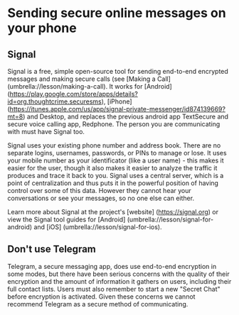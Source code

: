 [Title]: # (Sending secure online messages on your phone)
[Order]: # (2)

# Sending secure online messages on your phone

## Signal

Signal is a free, simple open-source tool for sending end-to-end encrypted messages and making secure calls (see [Making a Call] (umbrella://lesson/making-a-call).  It works for [Android] (https://play.google.com/store/apps/details?id=org.thoughtcrime.securesms), [iPhone] (https://itunes.apple.com/us/app/signal-private-messenger/id874139669?mt=8) and Desktop, and replaces the previous android app TextSecure and secure voice calling app, Redphone. The person you are communicating with must have Signal too.

Signal uses your existing phone number and address book. There are no separate logins, usernames, passwords, or PINs to manage or lose. It uses your mobile number as your identificator (like a user name) - this makes it easier for the user, though it also makes it easier to analyze the traffic it produces and trace it back to you. Signal uses a central server, which is a point of centralization and thus puts it in the powerful position of having control over some of this data. However they cannot hear your conversations or see your messages, so no one else can either.  

Learn more about Signal at the project's [website] (https://signal.org) or view the Signal tool guides for [Android] (umbrella://lesson/signal-for-android) and [iOS] (umbrella://lesson/signal-for-ios).

## Don't use Telegram

Telegram, a secure messaging app, does use end-to-end encryption in some modes, but there have been serious concerns with the quality of their encryption and the amount of information it gathers on users, including their full contact lists. Users must also remember to start a new "Secret Chat" before encryption is activated. Given these concerns we cannot recommend Telegram as a secure method of communicating.
